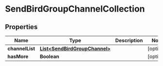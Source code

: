 

# SendBirdGroupChannelCollection


## Properties

| Name | Type | Description | Notes |
|------------ | ------------- | ------------- | -------------|
|**channelList** | [**List&lt;SendBirdGroupChannel&gt;**](SendBirdGroupChannel.md) |  |  [optional] |
|**hasMore** | **Boolean** |  |  [optional] |



